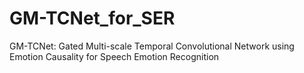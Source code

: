 # GM-TCNet_for_SER
GM-TCNet: Gated Multi-scale Temporal Convolutional Network using Emotion Causality for Speech Emotion Recognition
